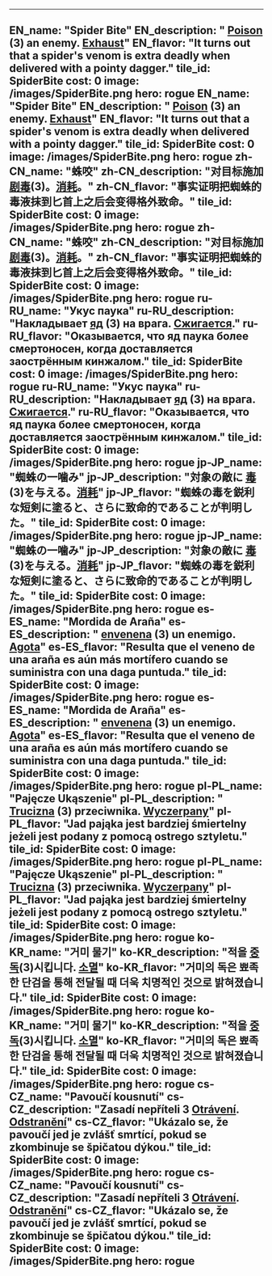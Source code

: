 ---

EN_name: "Spider Bite"
EN_description: " <u>Poison</u> (3) an enemy. <u>Exhaust</u>"
EN_flavor: "It turns out that a spider's venom is extra deadly when delivered with a pointy dagger."
tile_id: SpiderBite
cost: 0
image: /images/SpiderBite.png
hero: rogue
EN_name: "Spider Bite"
EN_description: " <u>Poison</u> (3) an enemy. <u>Exhaust</u>"
EN_flavor: "It turns out that a spider's venom is extra deadly when delivered with a pointy dagger."
tile_id: SpiderBite
cost: 0
image: /images/SpiderBite.png
hero: rogue
zh-CN_name: "蛛咬"
zh-CN_description: "对目标施加 <u>剧毒</u>(3)。<u>消耗</u>。"
zh-CN_flavor: "事实证明把蜘蛛的毒液抹到匕首上之后会变得格外致命。"
tile_id: SpiderBite
cost: 0
image: /images/SpiderBite.png
hero: rogue
zh-CN_name: "蛛咬"
zh-CN_description: "对目标施加 <u>剧毒</u>(3)。<u>消耗</u>。"
zh-CN_flavor: "事实证明把蜘蛛的毒液抹到匕首上之后会变得格外致命。"
tile_id: SpiderBite
cost: 0
image: /images/SpiderBite.png
hero: rogue
ru-RU_name: "Укус паука"
ru-RU_description: "Накладывает  <u>яд</u> (3) на врага. <u>Сжигается</u>."
ru-RU_flavor: "Оказывается, что яд паука более смертоносен, когда доставляется заострённым кинжалом."
tile_id: SpiderBite
cost: 0
image: /images/SpiderBite.png
hero: rogue
ru-RU_name: "Укус паука"
ru-RU_description: "Накладывает  <u>яд</u> (3) на врага. <u>Сжигается</u>."
ru-RU_flavor: "Оказывается, что яд паука более смертоносен, когда доставляется заострённым кинжалом."
tile_id: SpiderBite
cost: 0
image: /images/SpiderBite.png
hero: rogue
jp-JP_name: "蜘蛛の一噛み"
jp-JP_description: "対象の敵に <u>毒</u>(3)を与える。<u>消耗</u>"
jp-JP_flavor: "蜘蛛の毒を鋭利な短剣に塗ると、さらに致命的であることが判明した。"
tile_id: SpiderBite
cost: 0
image: /images/SpiderBite.png
hero: rogue
jp-JP_name: "蜘蛛の一噛み"
jp-JP_description: "対象の敵に <u>毒</u>(3)を与える。<u>消耗</u>"
jp-JP_flavor: "蜘蛛の毒を鋭利な短剣に塗ると、さらに致命的であることが判明した。"
tile_id: SpiderBite
cost: 0
image: /images/SpiderBite.png
hero: rogue
es-ES_name: "Mordida de Araña"
es-ES_description: " <u>envenena</u> (3) un enemigo. <u>Agota</u>"
es-ES_flavor: "Resulta que el veneno de una araña es aún más mortífero cuando se suministra con una daga puntuda."
tile_id: SpiderBite
cost: 0
image: /images/SpiderBite.png
hero: rogue
es-ES_name: "Mordida de Araña"
es-ES_description: " <u>envenena</u> (3) un enemigo. <u>Agota</u>"
es-ES_flavor: "Resulta que el veneno de una araña es aún más mortífero cuando se suministra con una daga puntuda."
tile_id: SpiderBite
cost: 0
image: /images/SpiderBite.png
hero: rogue
pl-PL_name: "Pajęcze Ukąszenie"
pl-PL_description: " <u>Trucizna</u> (3) przeciwnika. <u>Wyczerpany</u>"
pl-PL_flavor: "Jad pająka jest bardziej śmiertelny jeżeli jest podany z pomocą ostrego sztyletu."
tile_id: SpiderBite
cost: 0
image: /images/SpiderBite.png
hero: rogue
pl-PL_name: "Pajęcze Ukąszenie"
pl-PL_description: " <u>Trucizna</u> (3) przeciwnika. <u>Wyczerpany</u>"
pl-PL_flavor: "Jad pająka jest bardziej śmiertelny jeżeli jest podany z pomocą ostrego sztyletu."
tile_id: SpiderBite
cost: 0
image: /images/SpiderBite.png
hero: rogue
ko-KR_name: "거미 물기"
ko-KR_description: "적을  <u>중독</u>(3)시킵니다. <u>소멸</u>"
ko-KR_flavor: "거미의 독은 뾰족한 단검을 통해 전달될 때 더욱 치명적인 것으로 밝혀졌습니다."
tile_id: SpiderBite
cost: 0
image: /images/SpiderBite.png
hero: rogue
ko-KR_name: "거미 물기"
ko-KR_description: "적을  <u>중독</u>(3)시킵니다. <u>소멸</u>"
ko-KR_flavor: "거미의 독은 뾰족한 단검을 통해 전달될 때 더욱 치명적인 것으로 밝혀졌습니다."
tile_id: SpiderBite
cost: 0
image: /images/SpiderBite.png
hero: rogue
cs-CZ_name: "Pavoučí kousnutí"
cs-CZ_description: "Zasadí nepříteli 3  <u>Otrávení</u>. <u>Odstranění</u>"
cs-CZ_flavor: "Ukázalo se, že pavoučí jed je zvlášť smrtící, pokud se zkombinuje se špičatou dýkou."
tile_id: SpiderBite
cost: 0
image: /images/SpiderBite.png
hero: rogue
cs-CZ_name: "Pavoučí kousnutí"
cs-CZ_description: "Zasadí nepříteli 3  <u>Otrávení</u>. <u>Odstranění</u>"
cs-CZ_flavor: "Ukázalo se, že pavoučí jed je zvlášť smrtící, pokud se zkombinuje se špičatou dýkou."
tile_id: SpiderBite
cost: 0
image: /images/SpiderBite.png
hero: rogue
---